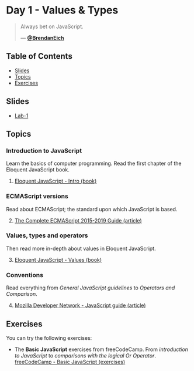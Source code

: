 # Day 1 - Values & Types

> Always bet on JavaScript.
>
> — [**@BrendanEich**][quote-author]

## Table of Contents

- [Slides](#slides)
- [Topics](#topics)
- [Exercises](#exercises)

## Slides
* [Lab-1][l1]

## Topics

### Introduction to JavaScript

Learn the basics of computer programming. Read the first chapter of the Eloquent JavaScript book.

1. [Eloquent JavaScript - Intro (book)][intro]

### ECMAScript versions

Read about ECMAScript; the standard upon which JavaScript is based.

2. [The Complete ECMAScript 2015-2019 Guide (article)][ecma]

### Values, types and operators

Then read more in-depth about values in Eloquent JavaScript.

3. [Eloquent JavaScript - Values (book)][values]

### Conventions

Read everything from _General JavaScript guidelines_ to _Operators and Comparison_.

4. [Mozilla Developer Network - JavaScript guide (article)][mdn]

## Exercises
You can try the following exercises:

* The **Basic JavaScript** exercises from freeCodeCamp. From _introduction to JavaScript_ to _comparisons with the logical Or Operator_. [freeCodeCamp - Basic JavaScript (exercises)][fcc]



[quote-author]: https://twitter.com/BrendanEich
[inspiration-cover]: assets/images/npmgraph.png
[inspiration-link]: http://npm.anvaka.com/#/view/2d/express
[inspiration-author]: https://github.com/anvaka

[l1]: #

[intro]: https://eloquentjavascript.net/00_intro.html
[ecma]: https://flaviocopes.com/ecmascript/
[fcc]: https://www.freecodecamp.org/learn
[values]: https://eloquentjavascript.net/01_values.html
[mdn]: https://developer.mozilla.org/en-US/docs/MDN/Contribute/Guidelines/Code_guidelines/JavaScript#General_JavaScript_guidelines
